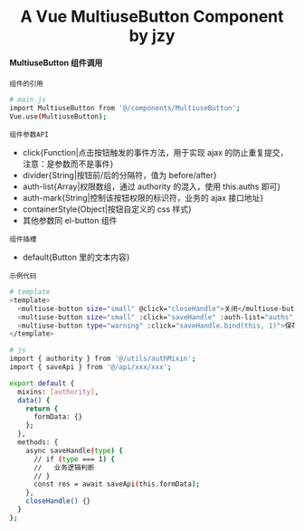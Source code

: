 <h1 align="center">
  A Vue MultiuseButton Component by jzy
</h1>

#### MultiuseButton 组件调用

`组件的引用`

```bash
# main.js
import MultiuseButton from '@/components/MultiuseButton';
Vue.use(MultiuseButton);
```

`组件参数API`

- click{Function|点击按钮触发的事件方法，用于实现 ajax 的防止重复提交，注意：是参数而不是事件}
- divider{String|按钮前/后的分隔符，值为 before/after}
- auth-list{Array|权限数组，通过 authority 的混入，使用 this.auths 即可}
- auth-mark{String|控制该按钮权限的标识符，业务的 ajax 接口地址}
- containerStyle{Object|按钮自定义的 css 样式}
- 其他参数同 el-button 组件

`组件插槽`

- default{Button 里的文本内容}

`示例代码`

```bash
# template
<template>
  <multiuse-button size="small" @click="closeHandle">关闭</multiuse-button>
  <multiuse-button size="small" :click="saveHandle" :auth-list="auths" auth-mark="/api/aaa">保存<multiuse-button>
  <multiuse-button type="warning" :click="saveHandle.bind(this, 1)">保存</multiuse-button>
</template>

# js
import { authority } from '@/utils/authMixin';
import { saveApi } from '@/api/xxx/xxx';

export default {
  mixins: [authority],
  data() {
    return {
      formData: {}
    };
  },
  methods: {
    async saveHandle(type) {
      // if (type === 1) {
      //   业务逻辑判断
      // }
      const res = await saveApi(this.formData);
    },
    closeHandle() {}
  }
};
```
